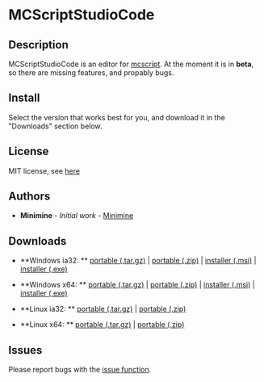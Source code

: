 # MCScriptStudioCode
## Description
MCScriptStudioCode is an editor for [mcscript](https://github.com/stevertus/mcscript). At the moment it is in **beta**, so there are missing features, and propably bugs.

## Install
Select the version that works best for you, and download it in the "Downloads" section below.

## License
MIT license, see [here](https://github.com/MinimineLP/mcscriptStudioCode/blob/master/LICENSE)

## Authors

* **Minimine** - *Initial work* - [Minimine](https://github.com/MinimineLP)

## Downloads
- **Windows ia32: **
[portable (.tar.gz)](https://raw.githubusercontent.com/MinimineLP/mcscriptStudioCode/master/builds/win32/ia32/mcscriptStudioCode-win32-ia32-portable.tar.gz) |
[portable (.zip)](https://raw.githubusercontent.com/MinimineLP/mcscriptStudioCode/master/builds/win32/ia32/mcscriptStudioCode-win32-ia32-portable.zip) |
[installer (.msi)](https://raw.githubusercontent.com/MinimineLP/mcscriptStudioCode/master/builds/win32/ia32/mcscriptstudiocode-win32-ia32.msi) |
[installer (.exe)](https://raw.githubusercontent.com/MinimineLP/mcscriptStudioCode/master/builds/win32/ia32/mcscriptstudiocode-win32-ia32.exe)

- **Windows x64: **
[portable (.tar.gz)](https://raw.githubusercontent.com/MinimineLP/mcscriptStudioCode/master/builds/win32/x64/mcscriptStudioCode-win32-x64-portable.tar.gz) |
[portable (.zip)](https://raw.githubusercontent.com/MinimineLP/mcscriptStudioCode/master/builds/win32/x64/mcscriptStudioCode-win32-x64-portable.zip) |
[installer (.msi)](https://raw.githubusercontent.com/MinimineLP/mcscriptStudioCode/master/builds/win32/x64/mcscriptstudiocode-win32-x64.msi) |
[installer (.exe)](https://raw.githubusercontent.com/MinimineLP/mcscriptStudioCode/master/builds/win32/x64/mcscriptstudiocode-win32-x64.exe)

- **Linux ia32: **
[portable (.tar.gz)](https://raw.githubusercontent.com/MinimineLP/mcscriptStudioCode/master/builds/linux/ia32/mcscriptStudioCode-linux-ia32-portable.tar.gz) |
[portable (.zip)](https://raw.githubusercontent.com/MinimineLP/mcscriptStudioCode/master/builds/linux/ia32/mcscriptStudioCode-linux-ia32-portable.zip)

- **Linux x64: **
[portable (.tar.gz)](https://raw.githubusercontent.com/MinimineLP/mcscriptStudioCode/master/builds/linux/x64/mcscriptStudioCode-linux-x64-portable.tar.gz) |
[portable (.zip)](https://raw.githubusercontent.com/MinimineLP/mcscriptStudioCode/master/builds/linux/x64/mcscriptStudioCode-linux-x64-portable.zip)


## Issues
Please report bugs with the [issue function](https://github.com/MinimineLP/mcscriptStudioCode/issues).
